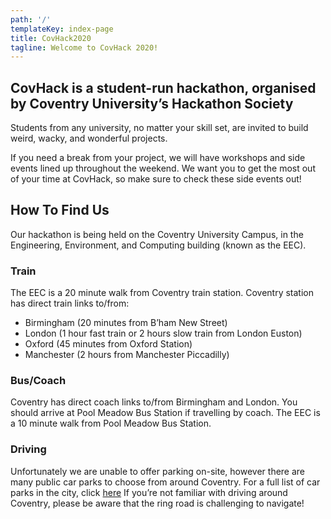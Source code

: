 ```yaml
---
path: '/'
templateKey: index-page
title: CovHack2020
tagline: Welcome to CovHack 2020!
---
```


## CovHack is a student-run hackathon, organised by Coventry University’s Hackathon Society

Students from any university, no matter your skill set, are invited to build weird, wacky, and wonderful projects.

If you need a break from your project, we will have workshops and side events lined up throughout the weekend.
We want you to get the most out of your time at CovHack, so make sure to check these side events out!

## How To Find Us

Our hackathon is being held on the Coventry University Campus, in the Engineering, Environment, and Computing building (known as the EEC).

### Train

The EEC is a 20 minute walk from Coventry train station.
Coventry station has direct train links to/from:

- Birmingham (20 minutes from B’ham New Street)
- London (1 hour fast train or 2 hours slow train from London Euston)
- Oxford (45 minutes from Oxford Station)
- Manchester (2 hours from Manchester Piccadilly)

### Bus/Coach

Coventry has direct coach links to/from Birmingham and London.
You should arrive at Pool Meadow Bus Station if travelling by coach.
The EEC is a 10 minute walk from Pool Meadow Bus Station.

### Driving

Unfortunately we are unable to offer parking on-site, however there are many public car parks to choose from around Coventry.
For a full list of car parks in the city, click [here](https://www.coventry.gov.uk/homepage/1024/parking_search_results?your-area-keyword=&your-area-category=191&your-area-postcode=CV1+5RR&your-area-radius=2)
If you’re not familiar with driving around Coventry, please be aware that the ring road is challenging to navigate!
